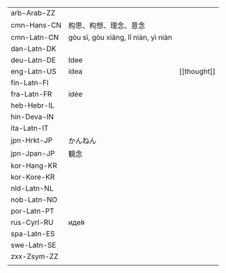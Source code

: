 | | | |
|-|-|-|
| arb-Arab-ZZ |  |  |
| cmn-Hans-CN | 构思、构想、理念、意念 |  |
| cmn-Latn-CN | gòu sī, gòu xiǎng, lǐ niàn, yì niàn |  |
| dan-Latn-DK |  |  |
| deu-Latn-DE | Idee |  |
| eng-Latn-US | idea | [[thought]] |
| fin-Latn-FI |  |  |
| fra-Latn-FR | idée |  |
| heb-Hebr-IL |  |  |
| hin-Deva-IN |  |  |
| ita-Latn-IT |  |  |
| jpn-Hrkt-JP | かんねん |  |
| jpn-Jpan-JP | 観念 |  |
| kor-Hang-KR |  |  |
| kor-Kore-KR |  |  |
| nld-Latn-NL |  |  |
| nob-Latn-NO |  |  |
| por-Latn-PT |  |  |
| rus-Cyrl-RU | иде́я |  |
| spa-Latn-ES |  |  |
| swe-Latn-SE |  |  |
| zxx-Zsym-ZZ |  |  |
|  |  |  |
